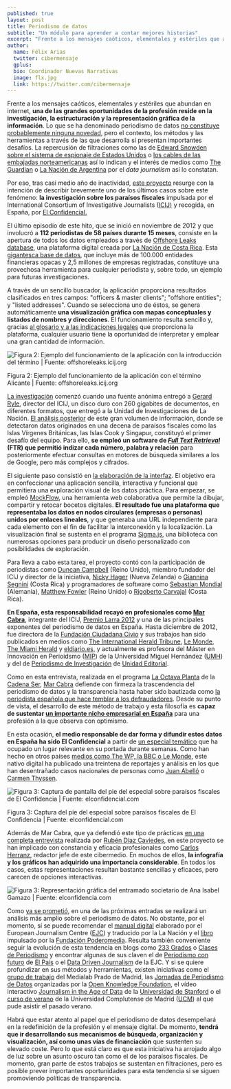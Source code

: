 ```yaml
---
published: true
layout: post
title: Periodismo de datos
subtitle: "Un módulo para aprender a contar mejores historias"
excerpt: "Frente a los mensajes caóticos, elementales y estériles que abundan en internet, una de las grandes oportunidades de la profesión reside en la investigación, la estructuración y la representación gráfica de la información."
author:
  name: Félix Arias
  twitter: cibermensaje
  gplus:  
  bio: Coordinador Nuevas Narrativas
  image: flx.jpg
  link: https://twitter.com/cibermensaje
---
```


Frente a los mensajes caóticos, elementales y estériles que abundan en internet, **una de las grandes oportunidades de la profesión reside en la investigación, la estructuración y la representación gráfica de la información**. Lo que se ha denominado periodismo de datos [no constituye probablemente ninguna novedad](http://www.apmadrid.es/noticias/generales/re-medios-pablo-mancini-tenemos-que-preguntarnos-que-papel-ocupan-los-medios-tradicionales-y-el-periodismo-en-este-nuevo-ecosistema-de-la-informacion?Itemid=209 "Entrevista a Pablo Mancini en la Asociación de la Prensa de Madrid en la que califica esta tendencia como una moda o una ficción"), pero el contexto, los métodos y las herramientas a través de las que desarrolla sí presentan importantes desafíos. La repercusión de filtraciones como las de [Edward Snowden sobre el sistema de espionaje de Estados Unidos](http://takingnote.blogs.nytimes.com/2013/06/24/edward-snowdens-mad-dash/?_r=0 "Editorial del New York Times sobre este caso") o  [los cables de las embajadas norteamericanas](http://internacional.elpais.com/tag/c/91871e200f2c2bf8987c3cdbd09d178a "Especial de El País sobre esta filtración") así lo indican y el interés de medios como [The Guardian](http://www.guardian.co.uk/datahttp:// "Sección dedicada al periodismo de datos en este medio") o [La Nación de Argentina](http://www.lanacion.com.ar/data "Sección dedicada al periodismo de datos en este medio") por el _data journalism_ así lo constatan.

Por eso, tras casi medio año de inactividad, [este proyecto](http://cibermensaje.com/el-proyecto/ "Página con la explicación de la naturaleza de Cibermensaje") resurge con la intención de describir brevemente uno de los últimos casos sobre este fenómeno: **la investigación sobre los paraísos fiscales** impulsada por el International Consortium of Investigative Journalists ([ICIJ)](http://www.icij.org/ "Página de inicio de la web de esta entidad") y recogida, en España, por [El Confidencial.<span id="more-996"></span>](http://www.elconfidencial.com/ "Página de inicio de este cibermedio")

El último episodio de este hito, que se inició  en noviembre de 2012 y que involucró a **112 periodistas de 58 países durante 15 meses**, consiste en la apertura de todos los datos empleados a través de [Offshore Leaks database](http://offshoreleaks.icij.org/ "Página de inicio de esta base de datos digital"), una plataforma digital creada por [La Nación de Costa Rica](http://www.nacion.com/ "Página de inicio de la versión digital de este medio"). Esta [gigantesca base de datos](http://www.nacion.com/data/Revelan-identidad-empresas-paraisos-fiscales_0_1348265192.html "Texto publicado en este cibermedio donde explican sus detalles"), que incluye más de 100.000 entidades financieras opacas y 2,5 millones de empresas registradas, constituye una provechosa herramienta para cualquier periodista y, sobre todo, un ejemplo para futuras investigaciones.

A través de un sencillo buscador, la aplicación proporciona resultados clasificados en tres campos: "officers & master clients"; "offshore entities"; y "listed addresses". Cuando se selecciona uno de éstos, se genera automáticamente **una visualización gráfica con mapas conceptuales y listados de nombres y direcciones**. El funcionamiento resulta sencillo y, gracias [al glosario y a las indicaciones legales](http://offshoreleaks.icij.org/about/caveats "Página dedicada a la explicación de estas cuestiones de la base de datos") que proporciona la plataforma, cualquier usuario tiene la oportunidad de interpretar y emplear una gran cantidad de información.


![Figura 2: Ejemplo del funcionamiento de la aplicación con la introducción del término | Fuente: offshoreleaks.icij.org](http://cibermensaje.com/wp-content/uploads/2013/06/Figura-22.jpg)

Figura 2: Ejemplo del funcionamiento de la aplicación con el término Alicante | Fuente: offshoreleaks.icij.org

[La investigación](http://www.icij.org/offshore/how-icijs-project-team-analyzed-offshore-files "Artículo de la ICIJ en la que se apuntan las claves de la investigación") comenzó cuando una fuente anónima entregó a [Gerard Ryle](http://www.icij.org/journalists/gerard-ryle), director del ICIJ, un disco duro con 260 gigabites de documentos, en diferentes formatos, que entregó a la Unidad de Investigaciones de La Nación. [El análisis posterior](http://www.icij.org/blog/2013/06/how-we-built-offshore-leaks-database "Artículo de la ICIJ en la que desarrolla este proceso") de este gran volumen de información, donde se detectaron datos originados en una decena de paraísos fiscales como las Islas Vírgenes Británicas, las Islas Cook y Singapur, constituyó el primer desafío del equipo. Para ello, **se empleó un software de [_Full Text Retrieval_](http://en.wikipedia.org/wiki/Full_text_search "Artículo de Wikipedia que explica este concepto") (FTR) que permitió indizar cada número, palabra y relación** para posteriormente efectuar consultas en motores de búsqueda similares a los de Google, pero más complejos y cifrados.

El siguiente paso consistió en [la elaboración de la interfaz](http://www.elconfidencial.com/especiales/paraisos-fiscales/2013/06/15/periodismo-de-datos-gargantas-profundas-y-tecnologia-compartida-123091/ "Artículo de El Confidencial en el que se detalla este proceso"). El objetivo era en confeccionar una aplicación sencilla, interactiva y funcional que permitiera una exploración visual de los datos práctica. Para empezar, se empleó [MockFlow](http://www.mockflow.com/ "Página de inicio de esta herramienta"), una herramienta web colaborativa que permite la dibujar, compartir y retocar bocetos digitales. **El resultado fue una plataforma que representaba los datos en nodos circulares (empresas o personas) unidos por enlaces lineales**, y que generaba una URL independiente para cada elemento con el fin de facilitar la interconexión y la localización. La visualización final se sustenta en el programa [Sigma.js](http://sigmajs.org/http:// "Página de inicio de esta herramienta"), una biblioteca con numerosas opciones para producir un diseño personalizado con posibilidades de exploración.

Para lleva a cabo esta tarea, el proyecto contó con la participación de periodistas como [Duncan Campbell](http://www.icij.org/journalists/duncan-campbell "Perfil de este periodista en la web del ICIJ") (Reino Unido), miembro fundador del ICIJ y director de la iniciativa, [Nicky Hager](http://www.icij.org/journalists/nicky-hager "Perfil de este periodista en la web del ICIJ") (Nueva Zelanda) o [Giannina Segnini](http://www.icij.org/journalists/giannina-segnini "Perfil de este periodista en la web del ICIJ") (Costa Rica) y programadores de software como [Sebastian Mondial](http://www.icij.org/journalists/sebastian-mondial "Perfil de este programador en la web del ICIJ") (Alemania), [Matthew Fowler](http://www.linkedin.com/profile/view?id=248661516&amp;authType=NAME_SEARCH&amp;authToken=UIEF&amp;locale=en_US&amp;srchid=a0979b57-ce53-4aa7-913d-3a1456121032-0&amp;srchindex=1&amp;srchtotal=214&amp;goback=.fps_PBCK_*1_Matthew_Fowler_*1_*1_*1_*1_*2_*1_Y_*1_*1_*1_false_1_R_*1_*51_*1_*51_true_*2_*2_*2_*2_*2_*2_*2_*2_*2_*2_*2_*2_*2_*2_*2_*2_*2_*2_*2_*2_*2&amp;pvs=ps&amp;trk=pp_profile_name_link "Perfil de este programador en Linkedin") (Reino Unido) o [Rigoberto Carvajal](http://www.colpin.ipys.org/participante/rigoberto-carvajal "Perfil de este programador en la web de la Conferencia Latinoamericana de Periodismo de Investigación ") (Costa Rica).

**En España, esta responsabilidad recayó en profesionales como [Mar Cabra](http://www.linkedin.com/pub/mar-cabra/21/bb8/8b9)**, integrante del ICIJ, [Premio Larra 2012](http://www.apmadrid.es/noticias-destacados/1-con-foto/fallados-los-premios-de-periodismo-apm-2012) y una de las principales exponentes del periodismo de datos en España. Hasta diciembre de 2012, fue directora de la [Fundación Ciudadana Civio](http://www.civio.es/ "Página de inicio de esta iniciativa") y sus trabajos han sido publicados en medios como [The International Herald Tribune](http://global.nytimes.com/ "Página de inicio de la versión digital de este medio"), [Le Monde](http://www.lemonde.fr/ "Página de inicio de la versión digital de este medio"), [The Miami Herald](http://www.miamiherald.com/ "Página de inicio de la versión digital de este medio") y [eldiario.es,](http://www.eldiario.es/autores/mar_cabra/) y actualmente es profesora del Máster en Innovación en Perioidsmo ([MIP](http://mip.umh.es/ "Página de inicio de esta iniciativa")) de la Universidad Miguel Hernández ([UMH](http://www.umh.es/ "Página oficial de esta entidad")) y del de [Periodismo de Investigación](http://www.escuelaunidadeditorial.es/programas/master/master-en-periodismo-de-investigacion-datos-y-visualizacion/profesores/mar-cabra) de [Unidad Editorial](http://www.unidadeditorial.com/ "Página de inicio de esta empresa").

Como en esta entrevista, realizada en el programa [La Octava Planta](http://www.cadenaser.com/la-octava-planta/ "Sección dedicada a este espacio en la versión digital de esta radio") de la [Cadena Ser](http://www.cadenaser.com/ "Página de inicio de la versión digital de este medio"), [Mar Cabra](https://twitter.com/cabralens "Perfil de esta periodista en Twitter") defiende con firmeza la trascendencia del periodismo de datos y la transparencia hasta haber sido bautizada como [la periodista española que hace temblar a los defraudadores](http://noticias.lainformacion.com/espana/mar-cabra-la-periodista-espanola-que-hace-temblar-a-los-defraudadores_HjONbkOB8Fa6mz1ucnjkl3/ "Artículo en lainformacion.com sobre esta cuestión"). Desde su punto de vista, el desarrollo de este método de trabajo y esta filosofía es **capaz de sustentar [un importante nicho empresarial en España](http://www.mirada21.es/detalle.php?idn=7865 "Entrevista a Mar Cabra sobre esta cuestión")** para una profesión a la que observa con optimismo.

En esta ocasión, **el medio responsable de dar forma y difundir estos datos en España ha sido El Confidencial** a partir de [un especial temático](http://www.elconfidencial.com/especiales/paraisos-fiscales/ "Sección específica de este cibermedio sobre esta cuestión") que ha ocupado un lugar relevante en su portada durante semanas. Como han hecho en otros países [medios como The WP, la BBC o Le Monde](http://www.elconfidencial.com/especiales/paraisos-fiscales/2013/04/04/asi-se-investigo-la-mayor-filtracion-sobre-paraisos-fiscales-junto-a-the-washington-post-bbc-118150/ "Información en El Confidencia sobre los detalles de este procedimiento"), este nativo digital ha publicado una treintena de reportajes y análisis en los que han desentrañado casos nacionales de personas como [Juan Abelló](http://www.elconfidencial.com/especiales/paraisos-fiscales/2013/04/11/juan-abello-un-buen-cazador-al-que-le-fallo-la-punteria-en-las-monterias-de-postin-118584/ "Reportaje de elconfidencial.com sobre las cuentas de este financiero") o [Carmen Thyssen](http://www.elconfidencial.com/cultura/2013/04/05/pelotazo-lsquomade-inrsquo-tita-118220/ "Reportaje de elconfidencial.com sobre las cuentas de esta coleccionista").

![Figura 3: Captura de pantalla del pie del especial sobre paraísos fiscales de El Confidencia | Fuente: elconfidencial.com](http://cibermensaje.com/wp-content/uploads/2013/06/Captura-de-pantalla-2013-06-23-a-las-21.34.401.jpg)

Figura 3: Captura del pie del especial sobre paraísos fiscales de El Confidencia | Fuente: elconfidencial.com


Además de Mar Cabra, que ya defendió este tipo de prácticas [en una completa entrevista](http://www.elconfidencial.com/espana/la-vida-de-prisa/2013/02/02/no-vale-solo-denunciar-para-cambiar-las-cosas-hay-que-actuar-y-pedir-explicaciones-114077 "Artículo publicado en elconfidencial.com") realizada por [Rubén Díaz Caviedes](http://www.rubendiazcaviedes.com/ "Página personal de este periodista"), en este proyecto se han implicado con constancia y eficacia profesionales como [Carlos Herranz](http://www.linkedin.com/pub/carlos-hernanz/7/811/5a7 "Perfil de esta periodista en Twitter"), redactor jefe de este cibermedio. En muchos de ellos, **la infografía y los gráficos han adquirido una importancia considerable**. En todos los casos, estas representaciones resultan bastante sencillas y eficaces, pero carecen de opciones interactivas.

![Figura 3: Representación gráfica del entramado societario de Ana Isabel Gamazo | Fuente: elconfidencia.com](http://cibermensaje.com/wp-content/uploads/2013/06/2013041150entr_okok.jpg)

Como [ya se prometió](http://cibermensaje.com/2013/01/15/entre-usuarios-tablas-y-redes-el-rompecabezas-de-la-audiencia-en-los-cibermedios/ "Entrada de este blog titulada &quot;Entre usuarios, tablas y redes: el rompecabezas de la audiencia en los cibermedios&quot;"), en una de las próximas entradas se realizará un análisis más amplio sobre el periodismo de datos. No obstante, por el momento, sí se puede recomendar el [manual digital](http://interactivos.lanacion.com.ar/manual-data/) elaborado por el European Journalism Centre ([EJC](http://ejc.net/ "Web oficial de esta entidad")) y traducido por la La Nación y el [libro](http://manual.periodismodedatos.org/) impulsado por la [Fundación Poderomedia](http://poderomedia.org "Web oficial de esta entidad"). Resulta también conveniente seguir la evolución de esta tendencia en blogs como [233 Grados](http://233grados.lainformacion.com/blog/periodismo-de-datos/ "Etiqueta de periodismo de datos de este blog") o [Clases de Periodismo](http://www.clasesdeperiodismo.com/tag/periodismo-de-datos/ "Etiqueta de periodismo de datos de este blog")  y encontrar algunas de sus claven el de [Periodismo con futuro](http://blogs.elpais.com/periodismo-con-futuro/periodismo-de-datos/ "Etiqueta de periodismo de datos de este blog") de [El País](http://elpais.com/ "Página de inicio de la versión digital de este medio") o el [Data Driven Journalism](http://datadrivenjournalism.net/ "Web inicial de este blog") de la EJC. Y si se quiere profundizar en sus métodos y herramientas, existen iniciativas como el [grupo de trabajo](http://medialab-prado.es/article/periodismo_de_datos_-_grupo_de_trabajo "Sección de esta iniciativa") del Medialab Prado de Madrid, las [Jornadas de Periodismo de Datos](http://periodismodatos.okfn.es/ "Página de inicio de esta iniciativa") organizadas por la [Open Knowledge Foundation](http://okfh.org "Web oficial de esta entidad"), el vídeo interactivo [Journalism in the Age of Data](http://datajournalism.stanford.edu/ "Web de esta aplicación") de la [Universidad de Stanford](http://www.stanford.edu/ "Web oficial de esta entidad") o el [curso de verano](http://pendientedemigracion.ucm.es/info/cv/descargas/cursos/74106.pdf "[pdf] Programa de esta iniciativa educativa") de la Universidad Complutense de Madrid ([UCM](http://www.ucm.es/ "Web oficial de esta entidad")) al que pude asistir el pasado verano.

Habrá que estar atento al papel que el periodismo de datos desempeñará en la redefinición de la profesión y el mensaje digital. De momento, **tendrá que ir desarrollando sus mecanismos de búsqueda, organización y visualización, así como unas vías de financiación** que sustenten su elevado coste. Pero lo que está claro es que esta iniciativa ha arrojado algo de luz sobre un asunto oscuro tan como el de los paraísos fiscales. De momento, gran parte de estos trabajos se sustentan en filtraciones, pero es posible prever importantes oportunidades para esta tendencia si se siguen promoviendo políticas de transparencia.
